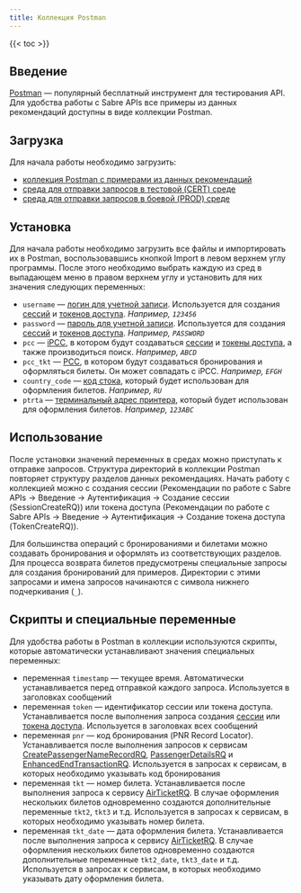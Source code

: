 ```yaml
---
title: Коллекция Postman
---
```


{{< toc >}}

## Введение

[Postman](https://www.getpostman.com) — популярный бесплатный инструмент для тестирования API. Для удобства работы с Sabre APIs все примеры из данных рекомендаций доступны в виде коллекции Postman.

## Загрузка

Для начала работы необходимо загрузить:
- [коллекция Postman с примерами из данных рекомендаций](/sabre-apis-ru/assets/postman/sabre_apis_recommendations.postman_collection.json)
- [среда для отправки запросов в тестовой (CERT) среде](/sabre-apis-ru/assets/postman/CERT.postman_environment.json)
- [среда для отправки запросов в боевой (PROD) среде](/sabre-apis-ru/assets/postman/PROD.postman_environment.json)

## Установка

Для начала работы необходимо загрузить все файлы и импортировать их в Postman, воспользовавшись кнопкой Import в левом верхнем углу программы. После этого необходимо выбрать каждую из сред в выпадающем меню в правом верхнем углу и установить для них значения следующих переменных:
- ```username``` — [логин для учетной записи](configuration.html#учетные-записи-пользователей-epr). Используется для создания [сессий](authentication.html#сессии) и [токенов доступа](authentication.html#токены-доступа). *Например, ```123456```*
- ```password``` — [пароль для учетной записи](configuration.html#учетные-записи-пользователей-epr). Используется для создания [сессий](authentication.html#сессии) и [токенов доступа](authentication.html#токены-доступа). *Например, ```PASSWORD```*
- ```pcc``` — [iPCC](configuration.html#pcc), в котором будут создаваться [сессии](authentication.html#сессии) и [токены доступа](authentication.html#токены-доступа), а также производиться поиск. *Например, ```ABCD```*
- ```pcc_tkt``` — [PCC](configuration.html#pcc), в котором будут создаваться бронирования и оформляться билеты. Он может совпадать с iPCC. *Например, ```EFGH```*
- ```country_code``` — [код стока](issue-ticket.html#выбор-стока), который будет использован для оформления билетов. *Например, ```RU```*
- ```ptrta``` — [терминальный адрес принтера](configuration.html#терминальные-адреса-ta-lniata), который будет использован для оформления билетов. *Например, ```123ABC```*

## Использование

После установки значений переменных в средах можно приступать к отправке запросов. Структура директорий в коллекции Postman повторяет структуру разделов данных рекомендациях. Начать работу с коллекцией можно с создания сессии (Рекомендации по работе с Sabre APIs → Введение → Аутентификация → Создание сессии (SessionCreateRQ)) или токена доступа (Рекомендации по работе с Sabre APIs → Введение → Аутентификация → Создание токена доступа (TokenCreateRQ)).

Для большинства операций с бронированиями и билетами можно создавать бронирования и оформлять из соответствующих разделов. Для процесса возврата билетов предусмотрены специальные запросы для создания бронирований для примеров. Директории с этими запросами и имена запросов начинаются с символа нижнего подчеркивания (```_```).

## Скрипты и специальные переменные

Для удобства работы в Postman в коллекции используются скрипты, которые автоматически устанавливают значения специальных переменных:
- переменная ```timestamp``` — текущее время. Автоматически устанавливается перед отправкой каждого запроса. Используется в заголовках сообщений
- переменная ```token``` — идентификатор сессии или токена доступа. Устанавливается после выполнения запроса создания [сессии](authentication.html#сессии) или [токена доступа](authentication.html#токены-доступа). Используется в заголовках всех сообщений 
- переменная ```pnr``` — код бронирования (PNR Record Locator). Устанавливается после выполнения запросов к сервисам [CreatePassengerNameRecordRQ](https://developer.sabre.com/docs/read/soap_apis/air/book/create_passenger_name_record), [PassengerDetailsRQ](https://developer.sabre.com/docs/soap_apis/management/itinerary/Passenger_Details) и [EnhancedEndTransactionRQ](https://developer.sabre.com/docs/soap_apis/utility/reservation/enhanced_end_transaction). Используется в запросах к сервисам, в которых необходимо указывать код бронирования
- переменная ```tkt``` — номер билета. Устанавливается после выполнения запроса к сервису [AirTicketRQ](https://developer.sabre.com/docs/soap_apis/air/fulfill/enhanced_air_ticket). В случае оформления нескольких билетов одновременно создаются дополнительные переменные ```tkt2```, ```tkt3``` и т.д. Используется в запросах к сервисам, в которых необходимо указывать номер билета.
- переменная ```tkt_date``` — дата оформления билета. Устанавливается после выполнения запроса к сервису [AirTicketRQ](https://developer.sabre.com/docs/soap_apis/air/fulfill/enhanced_air_ticket). В случае оформления нескольких билетов одновременно создаются дополнительные переменные ```tkt2_date```, ```tkt3_date``` и т.д. Используется в запросах к сервисам, в которых необходимо указывать дату оформления билета.
